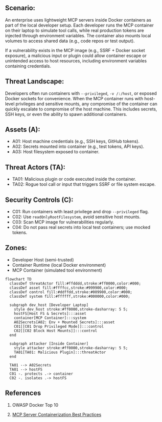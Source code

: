 
## Scenario:
An enterprise uses lightweight MCP servers inside Docker containers as part of the local developer setup. Each developer runs the MCP container on their laptop to simulate tool calls, while real production tokens are injected through environment variables. The container also mounts local volumes to access shared data (e.g., code repos or test output). 

If a vulnerability exists in the MCP image (e.g., SSRF + Docker socket exposure), a malicious input or plugin could allow container escape or unintended access to host resources, including environment variables containing credentials.

## Threat Landscape:
Developers often run containers with `--privileged`, `-v /:/host`, or exposed Docker sockets for convenience. When the MCP container runs with host-level privileges and sensitive mounts, any compromise of the container can quickly escalate to compromise of the host machine. This includes secrets, SSH keys, or even the ability to spawn additional containers.

## Assets (A):
* A01: Host machine credentials (e.g., SSH keys, GitHub tokens).
* A02: Secrets mounted into container (e.g., test tokens, API keys).
* A03: Host filesystem exposed to container.

## Threat Actors (TA):
* TA01: Malicious plugin or code executed inside the container.
* TA02: Rogue tool call or input that triggers SSRF or file system escape.

## Security Controls (C):
* C01: Run containers with least privilege and drop `--privileged` flag.
* C02: Use `readOnlyRootFilesystem`, avoid sensitive host mounts.
* C03: Scan MCP image for vulnerabilities regularly.
* C04: Do not pass real secrets into local test containers; use mocked tokens.

## Zones:
* Developer Host (semi-trusted)
* Container Runtime (local Docker environment)
* MCP Container (simulated tool environment)

```mermaid
flowchart TD
  classDef threatActor fill:#ffdddd,stroke:#ff0000,color:#000;
  classDef asset fill:#ffffcc,stroke:#999900,color:#000;
  classDef control fill:#ddffdd,stroke:#009900,color:#000;
  classDef system fill:#ffffff,stroke:#000000,color:#000;

  subgraph dev_host [Developer Laptop]
    style dev_host stroke:#ff0000,stroke-dasharray: 5 5;
    hostFS[Host FS & Secrets]:::asset
    container[MCP Container]:::system
    A02Secrets[A02: Env + Mounted Secrets]:::asset
    C01[[C01 Drop Privileged Mode]]:::control
    C02[[C02 Block Host Mounts]]:::control
  end

  subgraph attacker [Inside Container]
    style attacker stroke:#ff0000,stroke-dasharray: 5 5;
    TA01[TA01: Malicious Plugin]:::threatActor
  end

  TA01 --> A02Secrets
  TA01 --> hostFS
  C01 -. protects .-> container
  C02 -. isolates .-> hostFS
```
## References
1. OWASP Docker Top 10

2. [MCP Server Containerization Best Practices](https://docs.mcp.run/blog/2025/05/14/mcp-sso/)
